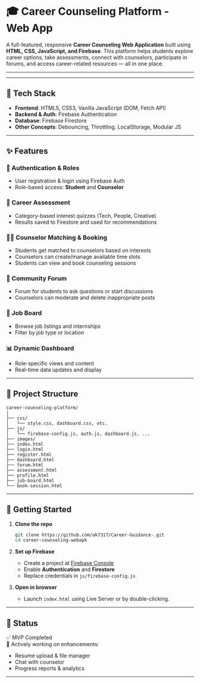 
# 🎓 Career Counseling Platform - Web App

A full-featured, responsive **Career Counseling Web Application** built using **HTML, CSS, JavaScript, and Firebase**. This platform helps students explore career options, take assessments, connect with counselors, participate in forums, and access career-related resources — all in one place.

---

---

## 🔧 Tech Stack

- **Frontend**: HTML5, CSS3, Vanilla JavaScript (DOM, Fetch API)
- **Backend & Auth**: Firebase Authentication
- **Database**: Firebase Firestore
- **Other Concepts**: Debouncing, Throttling, LocalStorage, Modular JS

---

## ✨ Features

### 👥 Authentication & Roles
- User registration & login using Firebase Auth
- Role-based access: **Student** and **Counselor**

### 🧠 Career Assessment
- Category-based interest quizzes (Tech, People, Creative)
- Results saved to Firestore and used for recommendations

### 🧑‍🏫 Counselor Matching & Booking
- Students get matched to counselors based on interests
- Counselors can create/manage available time slots
- Students can view and book counseling sessions

### 💬 Community Forum
- Forum for students to ask questions or start discussions
- Counselors can moderate and delete inappropriate posts

### 💼 Job Board
- Browse job listings and internships
- Filter by job type or location

### 📊 Dynamic Dashboard
- Role-specific views and content
- Real-time data updates and display

---

## 📁 Project Structure

```
career-counseling-platform/
│
├── css/
│   └── style.css, dashboard.css, etc.
├── js/
│   └── firebase-config.js, auth.js, dashboard.js, ...
├── images/
├── index.html
├── login.html
├── register.html
├── dashboard.html
├── forum.html
├── assessment.html
├── profile.html
├── job-board.html
└── book-session.html
```

---

## 🚀 Getting Started

1. **Clone the repo**
   ```bash
   git clone https://github.com/ak7317/Career-Guidance-.git
   cd career-counseling-webapk
   ```

2. **Set up Firebase**
   - Create a project at [Firebase Console](https://console.firebase.google.com/)
   - Enable **Authentication** and **Firestore**
   - Replace credentials in `js/firebase-config.js`

3. **Open in browser**
   - Launch `index.html` using Live Server or by double-clicking.

---

## 📌 Status

✅ MVP Completed  
🔄 Actively working on enhancements:  
- Resume upload & file manager  
- Chat with counselor  
- Progress reports & analytics  

---




